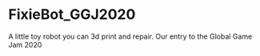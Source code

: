 # FixieBot_GGJ2020
A little toy robot you can 3d print and repair. Our entry to the Global Game Jam 2020
